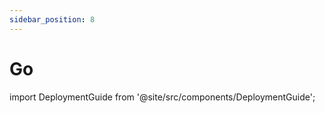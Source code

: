 ```yaml
---
sidebar_position: 8
---
```


# Go

import DeploymentGuide from '@site/src/components/DeploymentGuide';

<DeploymentGuide
  repo="letsdiscodev/example-go-site"
  exampleProjectName="my-go-site"
/>
